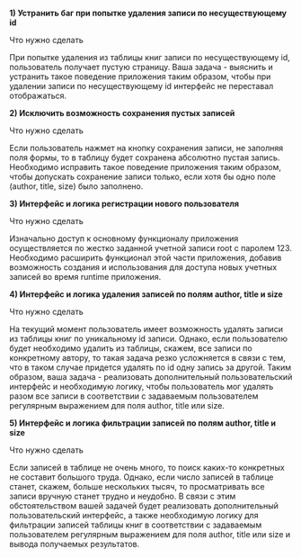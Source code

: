 **1) Устранить баг при попытке удаления записи по несуществующему id**

Что нужно сделать


При попытке удаления из таблицы книг записи по несуществующему id, пользователь получает пустую страницу. Ваша задача - выяснить и устранить такое поведение приложения таким образом, чтобы при удалении записи по несуществующему id интерфейс не переставал отображаться.



**2) Исключить возможность сохранения пустых записей**

Что нужно сделать


Если пользователь нажмет на кнопку сохранения записи, не заполняя поля формы, то в таблицу будет сохранена абсолютно пустая запись. Необходимо исправить такое поведение приложения таким образом, чтобы допускать сохранение записи только, если хотя бы одно поле (author, title, size) было заполнено.




**3) Интерфейс и логика регистрации нового пользователя**

Что нужно сделать


Изначально доступ к основному функционалу приложения осуществляется по жестко заданной учетной записи root с паролем 123. Необходимо расширить функционал этой части приложения, добавив возможность создания и использования для доступа новых учетных записей во время runtime приложения.




**4) Интерфейс и логика удаления записей по полям author, title и size**

Что нужно сделать


На текущий момент пользователь имеет возможность удалять записи из таблицы книг по уникальному id записи. Однако, если пользователю будет необходимо удалить из таблицы, скажем, все записи по конкретному автору, то такая задача резко усложняется в связи с тем, что в таком случае придется удалять по id одну запись за другой. Таким образом, ваша задача - реализовать дополнительный пользовательский интерфейс и необходимую логику, чтобы пользователь мог удалять разом все записи в соответствии с задаваемым пользователем регулярным выражением для поля author, title или size.




**5) Интерфейс и логика фильтрации записей по полям author, title и size**

Что нужно сделать


Если записей в таблице не очень много, то поиск каких-то конкретных не составит большого труда. Однако, если число записей в таблице станет, скажем, больше нескольких тысяч, то просматривать все записи вручную станет трудно и неудобно. В связи с этим обстоятельством вашей задачей будет реализовать дополнительный пользовательский интерфейс, а также необходимую логику для фильтрации записей таблицы книг в соответствии с задаваемым пользователем регулярным выражением для поля author, title или size и вывода  получаемых результатов.

